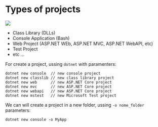 # Types of projects
![](https://img.shields.io/badge/Code-C_Sharp-informational?style=flat&logo=csharp&logoColor=white&color=4a4c4d)

* Class Library (DLLs)
* Console Application (Bash)
* Web Project (ASP.NET WEb, ASP.NET MVC, ASP.NET WebAPI, etc)
* Test Project
* etc ...

For create a project, ussing `dotnet` with paramenters:

```
dotnet new console  // new console project
dotnet new classlib // new class library project
dotnet new web      // new ASP.NET Core project
dotnet new mvc      // new ASP.NET Core project
dotnet new webapi   // new ASP.NET Core project
dotnet new mstest   // new Microsoft Test project
```

We can will create a project in a new folder, ussing `-o nome_folder` parameters:

```
dotnet new console -o MyApp 
```
